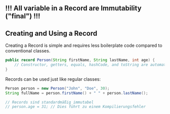 ## !!! All variable in a Record are Immutability ("final") !!!

## Creating and Using a Record

Creating a Record is simple and requires less boilerplate code compared to conventional classes.

```java
public record Person(String firstName, String lastName, int age) {
    // Constructor, getters, equals, hashCode, and toString are automatically generated
}
```

Records can be used just like regular classes:

```java
Person person = new Person("John", "Doe", 30);
String fullName = person.firstName() + " " + person.lastName();

// Records sind standardmäßig immutabel
// person.age = 31; // Dies führt zu einem Kompilierungsfehler
```
